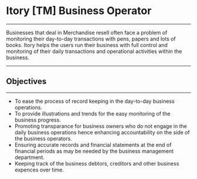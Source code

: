 # Itory [TM] Business Operator

----------
Businesses that deal in Merchandise resell often face a problem of monitoring
    their day-to-day transactions with pens, papers and lots of books. Itory
    helps the users run their business with full control and monitoring of
    their daily transactions and operational activities within the business.

----------

## Objectives

----------

- To ease the process of record keeping in the day-to-day business operations.
- To provide illustrations and trends for the easy monitoring of the business
    progress.
- Promoting transparance for business owners who do not engage in the daily
    business operations hence enhancing accountability on the side of the
    business operators.
- Ensuring accurate records and financial statements at the end of financial
    periods as may be needed by the business management department.
- Keeping track of the business debtors, creditors and other business expences
    over time.